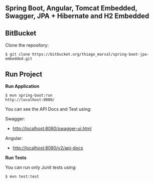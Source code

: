 Spring Boot, Angular, Tomcat Embedded, Swagger, JPA + Hibernate and H2 Embedded
---------------------------------------------------

BitBucket
---------
Clone the repository:

    $ git clone https://bitbucket.org/thiago_marsal/spring-boot-jpa-embedded.git

Run Project
-----------

**Run Application**

    $ mvn spring-boot:run
    http://localhost:8080/

You can see the API Docs and Test using:

Swagger:
* [http://localhost:8080/swagger-ui.html](http://localhost:8080/swagger-ui.html)

Angular:
* [http://localhost:8080/v2/api-docs](http://localhost:8080/v2/api-docs)


**Run Tests**

You can run only Junit tests using:

    $ mvn test:test
